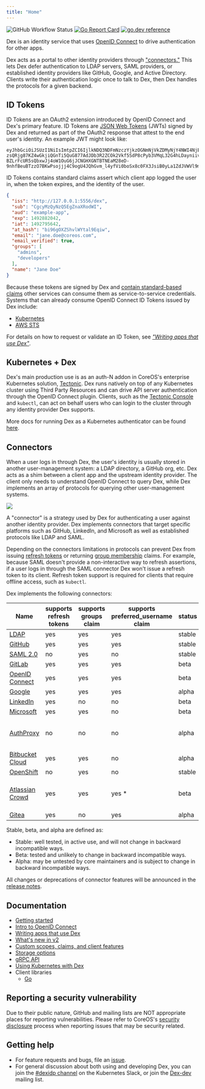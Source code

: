 ```yaml
---
title: "Home"
---
```


![GitHub Workflow Status](https://img.shields.io/github/workflow/status/dexidp/dex/CI?style=flat-square)
[![Go Report Card](https://goreportcard.com/badge/github.com/dexidp/dex?style=flat-square)](https://goreportcard.com/report/github.com/dexidp/dex)
[![go.dev reference](https://img.shields.io/badge/go.dev-reference-007d9c?logo=go&logoColor=white&style=flat-square)](https://pkg.go.dev/mod/github.com/dexidp/dex)

Dex is an identity service that uses [OpenID Connect][openid-connect] to drive authentication for other apps.

Dex acts as a portal to other identity providers through ["connectors."](#connectors) This lets Dex defer authentication to LDAP servers, SAML providers, or established identity providers like GitHub, Google, and Active Directory. Clients write their authentication logic once to talk to Dex, then Dex handles the protocols for a given backend.

## ID Tokens

ID Tokens are an OAuth2 extension introduced by OpenID Connect and Dex's primary feature. ID Tokens are [JSON Web Tokens][jwt-io] (JWTs) signed by Dex and returned as part of the OAuth2 response that attest to the end user's identity. An example JWT might look like:

```
eyJhbGciOiJSUzI1NiIsImtpZCI6IjlkNDQ3NDFmNzczYjkzOGNmNjVkZDMyNjY4NWI4NjE4MGMzMjRkOTkifQ.eyJpc3MiOiJodHRwOi8vMTI3LjAuMC4xOjU1NTYvZGV4Iiwic3ViIjoiQ2djeU16UXlOelE1RWdabmFYUm9kV0kiLCJhdWQiOiJleGFtcGxlLWFwcCIsImV4cCI6MTQ5Mjg4MjA0MiwiaWF0IjoxNDkyNzk1NjQyLCJhdF9oYXNoIjoiYmk5NmdPWFpTaHZsV1l0YWw5RXFpdyIsImVtYWlsIjoiZXJpYy5jaGlhbmdAY29yZW9zLmNvbSIsImVtYWlsX3ZlcmlmaWVkIjp0cnVlLCJncm91cHMiOlsiYWRtaW5zIiwiZGV2ZWxvcGVycyJdLCJuYW1lIjoiRXJpYyBDaGlhbmcifQ.OhROPq_0eP-zsQRjg87KZ4wGkjiQGnTi5QuG877AdJDb3R2ZCOk2Vkf5SdP8cPyb3VMqL32G4hLDayniiv8f1_ZXAde0sKrayfQ10XAXFgZl_P1yilkLdknxn6nbhDRVllpWcB12ki9vmAxklAr0B1C4kr5nI3-BZLrFcUR5sQbxwJj4oW1OuG6jJCNGHXGNTBTNEaM28eD-9nhfBeuBTzzO7BKwPsojjj4C9ogU4JQhGvm_l4yfVi0boSx8c0FX3JsiB0yLa1ZdJVWVl9m90XmbWRSD85pNDQHcWZP9hR6CMgbvGkZsgjG32qeRwUL_eNkNowSBNWLrGNPoON1gMg
```

ID Tokens contains standard claims assert which client app logged the user in, when the token expires, and the identity of the user.

```json
{
  "iss": "http://127.0.0.1:5556/dex",
  "sub": "CgcyMzQyNzQ5EgZnaXRodWI",
  "aud": "example-app",
  "exp": 1492882042,
  "iat": 1492795642,
  "at_hash": "bi96gOXZShvlWYtal9Eqiw",
  "email": "jane.doe@coreos.com",
  "email_verified": true,
  "groups": [
    "admins",
    "developers"
  ],
  "name": "Jane Doe"
}
```

Because these tokens are signed by Dex and [contain standard-based claims][standard-claims] other services can consume them as service-to-service credentials. Systems that can already consume OpenID Connect ID Tokens issued by Dex include:

* [Kubernetes][kubernetes]
* [AWS STS][aws-sts]

For details on how to request or validate an ID Token, see [_"Writing apps that use Dex"_][using-dex].

## Kubernetes + Dex

Dex's main production use is as an auth-N addon in CoreOS's enterprise Kubernetes solution, [Tectonic][tectonic]. Dex runs natively on top of any Kubernetes cluster using Third Party Resources and can drive API server authentication through the OpenID Connect plugin. Clients, such as the [Tectonic Console][tectonic-console] and `kubectl`, can act on behalf users who can login to the cluster through any identity provider Dex supports.

More docs for running Dex as a Kubernetes authenticator can be found [here](https://dexidp.io/docs/kubernetes/).

## Connectors

When a user logs in through Dex, the user's identity is usually stored in another user-management system: a LDAP directory, a GitHub org, etc. Dex acts as a shim between a client app and the upstream identity provider. The client only needs to understand OpenID Connect to query Dex, while Dex implements an array of protocols for querying other user-management systems.

![](img/dex-flow.png)

A "connector" is a strategy used by Dex for authenticating a user against another identity provider. Dex implements connectors that target specific platforms such as GitHub, LinkedIn, and Microsoft as well as established protocols like LDAP and SAML.

Depending on the connectors limitations in protocols can prevent Dex from issuing [refresh tokens][scopes] or returning [group membership][scopes] claims. For example, because SAML doesn't provide a non-interactive way to refresh assertions, if a user logs in through the SAML connector Dex won't issue a refresh token to its client. Refresh token support is required for clients that require offline access, such as `kubectl`.

Dex implements the following connectors:

| Name | supports refresh tokens | supports groups claim | supports preferred_username claim | status | notes |
| ---- | ----------------------- | --------------------- | --------------------------------- | ------ | ----- |
| [LDAP](docs/connectors/ldap/) | yes | yes | yes | stable | |
| [GitHub](docs/connectors/github/) | yes | yes | yes | stable | |
| [SAML 2.0](docs/connectors/saml/) | no | yes | no | stable |
| [GitLab](docs/connectors/gitlab/) | yes | yes | yes | beta | |
| [OpenID Connect](docs/connectors/oidc/) | yes | yes | yes | beta | Includes Salesforce, Azure, etc. |
| [Google](docs/connectors/google/) | yes | yes | yes | alpha | |
| [LinkedIn](docs/connectors/linkedin/) | yes | no | no | beta | |
| [Microsoft](docs/connectors/microsoft/) | yes | yes | no | beta | |
| [AuthProxy](docs/connectors/authproxy/) | no | no | no | alpha | Authentication proxies such as Apache2 mod_auth, etc. |
| [Bitbucket Cloud](docs/connectors/bitbucketcloud/) | yes | yes | no | alpha | |
| [OpenShift](docs/connectors/openshift/) | no | yes | no | stable | |
| [Atlassian Crowd](docs/connectors/atlassian-crowd/) | yes | yes | yes * | beta | preferred_username claim must be configured through config |
| [Gitea](docs/connectors/gitea/) | yes | no | yes | alpha | |

Stable, beta, and alpha are defined as:

* Stable: well tested, in active use, and will not change in backward incompatible ways.
* Beta: tested and unlikely to change in backward incompatible ways.
* Alpha: may be untested by core maintainers and is subject to change in backward incompatible ways.

All changes or deprecations of connector features will be announced in the [release notes][release-notes].

## Documentation

* [Getting started](docs/getting-started/)
* [Intro to OpenID Connect](docs/openid-connect/)
* [Writing apps that use Dex][using-dex]
* [What's new in v2](docs/v2/)
* [Custom scopes, claims, and client features](docs/custom-scopes-claims-clients/)
* [Storage options](docs/storage/)
* [gRPC API](docs/api/)
* [Using Kubernetes with Dex](docs/kubernetes/)
* Client libraries
  * [Go][go-oidc]

## Reporting a security vulnerability

Due to their public nature, GitHub and mailing lists are NOT appropriate places for reporting vulnerabilities. Please refer to CoreOS's [security disclosure][disclosure] process when reporting issues that may be security related.

## Getting help

* For feature requests and bugs, file an [issue][issues].
* For general discussion about both using and developing Dex, you can join the [#dexidp channel][slack]
on the Kubernetes Slack, or join the [Dex-dev][dex-dev] mailing list.

[openid-connect]: https://openid.net/connect/
[standard-claims]: https://openid.net/specs/openid-connect-core-1_0.html#StandardClaims
[scopes]: Documentation/custom-scopes-claims-clients.md#scopes
[using-dex]: Documentation/using-dex.md
[jwt-io]: https://jwt.io/
[kubernetes]: http://kubernetes.io/docs/admin/authentication/#openid-connect-tokens
[aws-sts]: https://docs.aws.amazon.com/STS/latest/APIReference/Welcome.html
[tectonic]: https://tectonic.com/
[tectonic-console]: https://tectonic.com/enterprise/docs/latest/usage/index.html#tectonic-console
[go-oidc]: https://github.com/coreos/go-oidc
[issue-1065]: https://github.com/dexidp/dex/issues/1065
[release-notes]: https://github.com/dexidp/dex/releases
[issues]: https://github.com/dexidp/dex/issues
[dex-dev]: https://groups.google.com/forum/#!forum/dex-dev
[slack]: slack://channel?team=T09NY5SBT&id=C011URMR41W
[disclosure]: https://coreos.com/security/disclosure/

